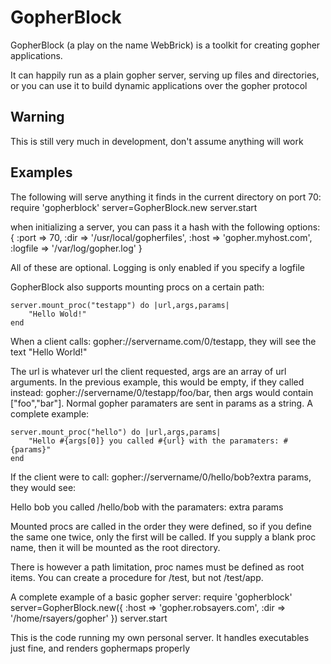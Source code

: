 GopherBlock
===========

GopherBlock (a play on the name WebBrick) is a toolkit for creating gopher applications.

It can happily run as a plain gopher server, serving up files and directories, or you can use it to build dynamic applications over the gopher protocol

Warning
-------
This is still very much in development, don't assume anything will work


Examples
--------

The following will serve anything it finds in the current directory on port 70:
    require 'gopherblock'
    server=GopherBlock.new
    server.start

when initializing a server, you can pass it a hash with the following options:
     {
	:port => 70,
	:dir => '/usr/local/gopherfiles',
	:host => 'gopher.myhost.com',
	:logfile => '/var/log/gopher.log'
     }

All of these are optional.  Logging is only enabled if you specify a logfile

GopherBlock also supports mounting procs on a certain path:

    server.mount_proc("testapp") do |url,args,params|
     	"Hello Wold!"
    end

When a client calls: gopher://servername.com/0/testapp, they will see the text "Hello World!"

The url is whatever url the client requested, args are an array of url arguments.  In the previous example, this would be empty, if they called instead:
gopher://servername/0/testapp/foo/bar, then args would contain ["foo","bar"].  Normal gopher paramaters are sent in params as a string.  A complete example:

    server.mount_proc("hello") do |url,args,params|
        "Hello #{args[0]} you called #{url} with the paramaters: #{params}"
    end

If the client were to call: gopher://servername/0/hello/bob?extra params, they would see:

Hello bob you called /hello/bob with the paramaters: extra params


Mounted procs are called in the order they were defined,  so if you define the same one twice, only the first will be called.  If you supply a blank
proc name, then it will be mounted as the root directory.

There is however a path limitation,  proc names must be defined as root items.  You can create a procedure for /test, but not /test/app.

A complete example of a basic gopher server:
    require 'gopherblock'
    server=GopherBlock.new({ :host => 'gopher.robsayers.com', :dir => '/home/rsayers/gopher' })
    server.start

This is the code running my own personal server.  It handles executables just fine, and renders gophermaps properly
